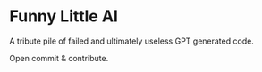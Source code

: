 # Funny Little AI

A tribute pile of failed and ultimately useless GPT generated code.

Open commit & contribute.

